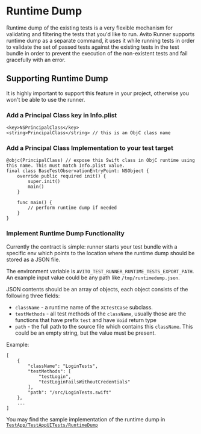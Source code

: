 # Runtime Dump

Runtime dump of the existing tests is a very flexible mechanism for validating and filtering the tests that you'd like to run.
Avito Runner supports runtime dump as a separate command, it uses it while running tests in order to validate the set of passed tests against
the existing tests in the test bundle in order to prevent the execution of the non-existent tests and fail gracefully with an error.

## Supporting Runtime Dump

It is highly important to support this feature in your project, otherwise you won't be able to use the runner.

### Add a Principal Class key in Info.plist

```
<key>NSPrincipalClass</key>
<string>PrincipalClass</string> // this is an ObjC class name
```

### Add a Principal Class Implementation to your test target

```
@objc(PrincipalClass) // expose this Swift class in ObjC runtime using this name. This must match Info.plist value.
final class BaseTestObservationEntryPoint: NSObject {
    override public required init() {
        super.init()
        main()
    }

    func main() {
        // perform runtime dump if needed
    }
}
```

### Implement Runtime Dump Functionality

Currently the contract is simple: runner starts your test bundle with a specific env which points to the location where the runtime dump 
should be stored as a JSON file.

The environment variable is `AVITO_TEST_RUNNER_RUNTIME_TESTS_EXPORT_PATH`. An example input value could be any path like `/tmp/runtimedump.json`.

JSON contents should be an array of objects, each object consists of the following three fields:

- `className` - a runtime name of the `XCTestCase` subclass.
- `testMethods` - all test methods of the `className`, usually those are the functions that have prefix `test` and have `Void` return type
- `path` - the full path to the source file which contains this `className`. This could be an empty string, but the value must be present.

Example:

```
[
    {
        "className": "LoginTests", 
        "testMethods": [
            "testLogin",
            "testLoginFailsWithoutCredentials"
        ], 
        "path": "/src/LoginTests.swift"
    },
    ...
]
```

You may find the sample implementation of the runtime dump in [`TestApp/TestAppUITests/RuntimeDump`](../../TestApp/TestAppUITests/RuntimeDump)
